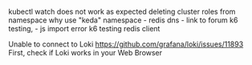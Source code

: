kubectl watch does not work as expected
deleting cluster roles from namespace
why use "keda" namespace - redis dns - link to forum
k6 testing, - js import error
k6 testing redis client


Unable to connect to Loki
https://github.com/grafana/loki/issues/11893
First, check if Loki works in your Web Browser

